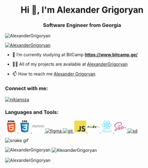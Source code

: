<h1 align="center">Hi 👋, I'm Alexander Grigoryan</h1>
<h3 align="center">Software Engineer from Georgia</h3>

<p align="left"> <img src="https://komarev.com/ghpvc/?username=AlexanderGrigoryanli&label=Profile%20views&color=3f5427&style=plastic" alt="AlexanderGrigoryan" /> </p>

<p align="left"> <a href="https://github.com/ryo-ma/github-profile-trophy"><img src="https://github-profile-trophy.vercel.app/?username=AlexanderGrigoryan" alt="AlexanderGrigoryan" /></a> </p>

- 🌱 I’m currently studying at BitCamp **https://www.bitcamp.ge/**

- 👨‍💻 All of my projects are available at [AlexanderGrigoryan](https://github.com/AlexanderGrigoryan)

- 📫 How to reach me [Alexander Grigoryan](https://www.linkedin.com/in/alexander-grigoryan/)

<h3 align="left">Connect with me:</h3>
<p align="left">
<a href="https://www.linkedin.com/in/nika-nozadze-67b62a210/" target="blank"><img align="center" src="https://raw.githubusercontent.com/rahuldkjain/github-profile-readme-generator/master/src/images/icons/Social/linked-in-alt.svg" alt="nikianoza" height="30" width="40" /></a>


<h3 align="left">Languages and Tools:</h3>
<p align="left"> 
  <a href="https://www.w3.org/html/" target="_blank" rel="noreferrer"> <img src="https://raw.githubusercontent.com/devicons/devicon/master/icons/html5/html5-original-wordmark.svg" alt="html5" width="40" height="40"/> </a> 
  <a href="https://www.w3schools.com/css/" target="_blank" rel="noreferrer"> <img src="https://raw.githubusercontent.com/devicons/devicon/master/icons/css3/css3-original-wordmark.svg" alt="css3" width="40" height="40"/> </a> <a href="https://expressjs.com" target="_blank" rel="noreferrer"> <img src="https://raw.githubusercontent.com/devicons/devicon/master/icons/express/express-original-wordmark.svg" alt="express" width="40" height="40"/> </a> <a href="https://www.figma.com/" target="_blank" rel="noreferrer"> <img src="https://www.vectorlogo.zone/logos/figma/figma-icon.svg" alt="figma" width="40" height="40"/> </a> <a href="https://git-scm.com/" target="_blank" rel="noreferrer"> <img src="https://www.vectorlogo.zone/logos/git-scm/git-scm-icon.svg" alt="git" width="40" height="40"/> </a>   <a href="https://developer.mozilla.org/en-US/docs/Web/JavaScript" target="_blank" rel="noreferrer"> <img src="https://raw.githubusercontent.com/devicons/devicon/master/icons/javascript/javascript-original.svg" alt="javascript" width="40" height="40"/> </a>  <a href="https://nodejs.org" target="_blank" rel="noreferrer"> <img src="https://raw.githubusercontent.com/devicons/devicon/master/icons/nodejs/nodejs-original-wordmark.svg" alt="nodejs" width="40" height="40"/> </a> <a href="https://reactjs.org/" target="_blank" rel="noreferrer"> <img src="https://raw.githubusercontent.com/devicons/devicon/master/icons/react/react-original-wordmark.svg" alt="react" width="40" height="40"/> </a> <a href="https://sass-lang.com" target="_blank" rel="noreferrer"> <img src="https://raw.githubusercontent.com/devicons/devicon/master/icons/sass/sass-original.svg" alt="sass" width="40" height="40"/> </a>  <a href="https://www.adobe.com/products/xd.html" target="_blank" rel="noreferrer"> <img src="https://cdn.worldvectorlogo.com/logos/adobe-xd.svg" alt="xd" width="40" height="40"/> </a> </p>

![snake gif](https://github.com/AlexanderGrigoryan/AlexanderGrigoryan/blob/output/github-contribution-grid-snake.gif)

<p><img align="left" src="https://github-readme-stats.vercel.app/api/top-langs?username=AlexanderGrigoryan&show_icons=true&theme=dark&text_color=FFFFFF&locale=en&layout=compact" alt="AlexanderGrigoryan" /></p>

<p>&nbsp;<img align="center" src="https://github-readme-stats.vercel.app/api?username=AlexanderGrigoryan&show_icons=true&theme=dark&text_color=FFFFFF&locale=en" alt="AlexanderGrigoryan" /></p>

<p><img align="center" src="https://github-readme-streak-stats.herokuapp.com/?user=AlexanderGrigoryan&" alt="AlexanderGrigoryan" /></p>
